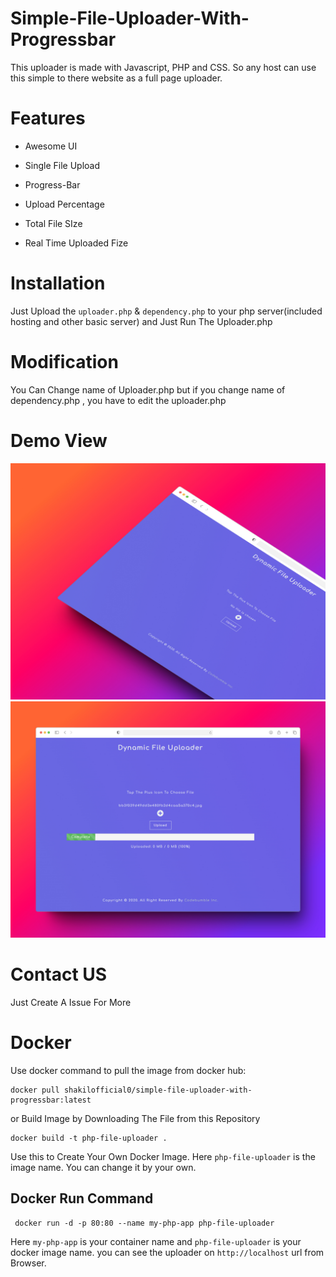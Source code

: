 # Simple-File-Uploader-With-Progressbar

This uploader is made with Javascript, PHP and CSS. So any host can use this simple to there website as a full page uploader.



# Features

 * Awesome UI
 
 * Single File Upload
 
 * Progress-Bar
 
 * Upload Percentage

 * Total File SIze

 * Real Time Uploaded Fize

# Installation

Just Upload the `uploader.php` & `dependency.php`  to your php server(included hosting and other basic server) and Just Run The Uploader.php


# Modification

You Can Change name of Uploader.php but if you change name of dependency.php , you have to edit the uploader.php

# Demo View
<img src="https://raw.githubusercontent.com/shakilofficial0/Simple-File-Uploader-With-Progressbar/master/images/973shots_so.jpeg"  alt="Demo 1">

<img src="https://raw.githubusercontent.com/shakilofficial0/Simple-File-Uploader-With-Progressbar/master/images/298shots_so.jpeg"  alt="Demo 2">

# Contact US

Just Create A Issue For More

# Docker

Use docker command to pull the image from docker hub:
```
docker pull shakilofficial0/simple-file-uploader-with-progressbar:latest
```

or Build Image by Downloading The File from this Repository

```
docker build -t php-file-uploader .

```

Use this to Create Your Own Docker Image. Here ```php-file-uploader``` is the image name. You can change it by your own.

## Docker Run Command

``` docker run -d -p 80:80 --name my-php-app php-file-uploader```

Here ```my-php-app``` is your container name and ```php-file-uploader``` is your docker image name. you can see the uploader on ```http://localhost``` url from Browser.




